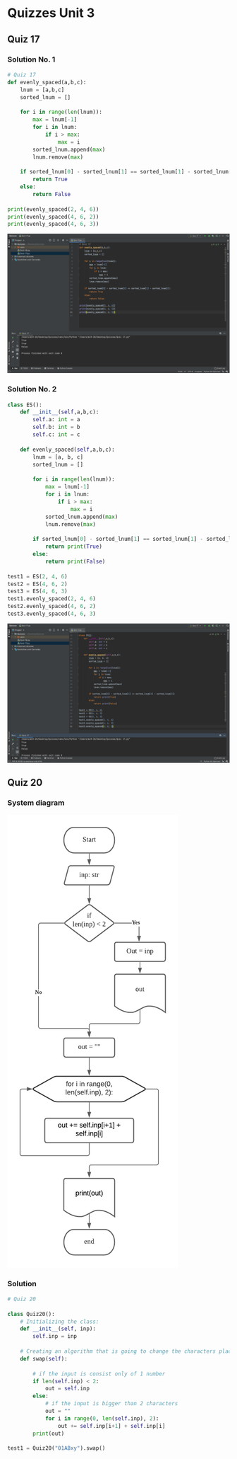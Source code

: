 # Quizzes Unit 3
## Quiz 17
### Solution No. 1
```.py
# Quiz 17
def evenly_spaced(a,b,c):
    lnum = [a,b,c]
    sorted_lnum = []

    for i in range(len(lnum)):
        max = lnum[-1]
        for i in lnum:
            if i > max:
                max = i
        sorted_lnum.append(max)
        lnum.remove(max)

    if sorted_lnum[0] - sorted_lnum[1] == sorted_lnum[1] - sorted_lnum[2]:
        return True
    else:
        return False

print(evenly_spaced(2, 4, 6))
print(evenly_spaced(4, 6, 2))
print(evenly_spaced(4, 6, 3))
```
![](https://github.com/TimurGar/Unit-3/blob/main/Quizzes%20uni3/Quiz%2017%201.png)

### Solution No. 2
```.py
class ES():
    def __init__(self,a,b,c):
        self.a: int = a
        self.b: int = b
        self.c: int = c

    def evenly_spaced(self,a,b,c):
        lnum = [a, b, c]
        sorted_lnum = []

        for i in range(len(lnum)):
            max = lnum[-1]
            for i in lnum:
                if i > max:
                    max = i
            sorted_lnum.append(max)
            lnum.remove(max)

        if sorted_lnum[0] - sorted_lnum[1] == sorted_lnum[1] - sorted_lnum[2]:
            return print(True)
        else:
            return print(False)

test1 = ES(2, 4, 6)
test2 = ES(4, 6, 2)
test3 = ES(4, 6, 3)
test1.evenly_spaced(2, 4, 6)
test2.evenly_spaced(4, 6, 2)
test3.evenly_spaced(4, 6, 3)
```
![](https://github.com/TimurGar/Unit-3/blob/main/Quizzes%20uni3/Quiz%2017%202.png)

## Quiz 20
### System diagram
![](https://github.com/TimurGar/Unit-3/blob/main/Quizzes%20uni3/Quiz%2020%20system%20diagram.png)
### Solution
```.py
# Quiz 20

class Quiz20():
    # Initializing the class:
    def __init__(self, inp):
        self.inp = inp

    # Creating an algorithm that is going to change the characters places
    def swap(self):

        # if the input is consist only of 1 number
        if len(self.inp) < 2:
            out = self.inp
        else:
            # if the input is bigger than 2 characters
            out = ""
            for i in range(0, len(self.inp), 2):
                out += self.inp[i+1] + self.inp[i]
        print(out)

test1 = Quiz20("01ABxy").swap()
```
